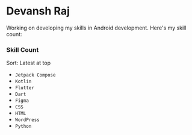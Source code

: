 
# Devansh Raj

Working on developing my skills in Android development.
Here's my skill count:

### Skill Count
Sort: Latest at top

- `Jetpack Compose`
- `Kotlin`
- `Flutter`
- `Dart`
- `Figma`
- `CSS`
- `HTML`
- `WordPress`
- `Python`



<!---
dev-arctik/dev-arctik is a ✨ special ✨ repository because its `README.md` (this file) appears on your GitHub profile.
You can click the Preview link to take a look at your changes.
--->
